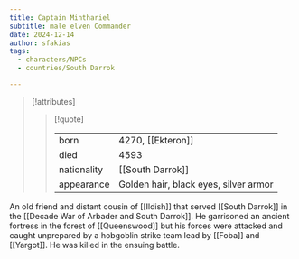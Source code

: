 ```yaml
---
title: Captain Minthariel
subtitle: male elven Commander
date: 2024-12-14
author: sfakias
tags:
  - characters/NPCs
  - countries/South Darrok

---
```

> [!attributes]
> 
> > [!quote]
> >
> > | | |
> > | --- | --- |
> > | born | 4270, [[Ekteron]] |
> > | died | 4593 |
> > | nationality | [[South Darrok]] |
> > | appearance | Golden hair, black eyes, silver armor |

An old friend and distant cousin of [[Ildish]] that served [[South Darrok]] in the [[Decade War of Arbader and South Darrok]]. He garrisoned an ancient fortress in the forest of [[Queenswood]] but his forces were attacked and caught unprepared by a hobgoblin strike team lead by [[Foba]] and [[Yargot]]. He was killed in the ensuing battle.